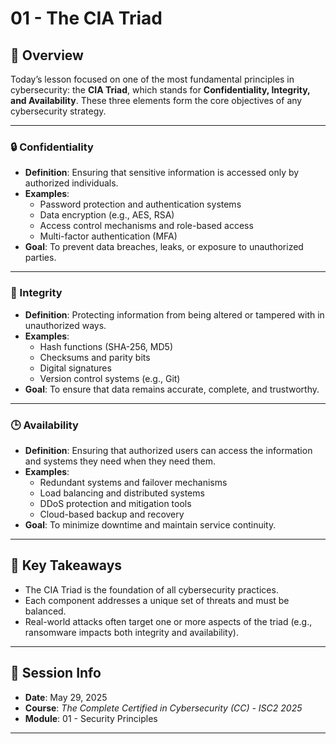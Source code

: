 # 01 - The CIA Triad

## 📘 Overview

Today’s lesson focused on one of the most fundamental principles in cybersecurity: the **CIA Triad**, which stands for **Confidentiality, Integrity, and Availability**. These three elements form the core objectives of any cybersecurity strategy.

---

### 🔒 Confidentiality
- **Definition**: Ensuring that sensitive information is accessed only by authorized individuals.
- **Examples**:
  - Password protection and authentication systems
  - Data encryption (e.g., AES, RSA)
  - Access control mechanisms and role-based access
  - Multi-factor authentication (MFA)
- **Goal**: To prevent data breaches, leaks, or exposure to unauthorized parties.

---

### 🧩 Integrity
- **Definition**: Protecting information from being altered or tampered with in unauthorized ways.
- **Examples**:
  - Hash functions (SHA-256, MD5)
  - Checksums and parity bits
  - Digital signatures
  - Version control systems (e.g., Git)
- **Goal**: To ensure that data remains accurate, complete, and trustworthy.

---

### 🕒 Availability
- **Definition**: Ensuring that authorized users can access the information and systems they need when they need them.
- **Examples**:
  - Redundant systems and failover mechanisms
  - Load balancing and distributed systems
  - DDoS protection and mitigation tools
  - Cloud-based backup and recovery
- **Goal**: To minimize downtime and maintain service continuity.

---

## 🧠 Key Takeaways

- The CIA Triad is the foundation of all cybersecurity practices.
- Each component addresses a unique set of threats and must be balanced.
- Real-world attacks often target one or more aspects of the triad (e.g., ransomware impacts both integrity and availability).

---

## 📅 Session Info

- **Date**: May 29, 2025  
- **Course**: *The Complete Certified in Cybersecurity (CC) - ISC2 2025*
- **Module**: 01 - Security Principles

---

